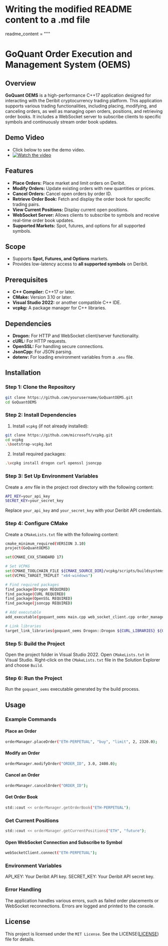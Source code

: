 # Writing the modified README content to a .md file

readme_content = """
# GoQuant Order Execution and Management System (OEMS)

## Overview

**GoQuant OEMS** is a high-performance C++17 application designed for interacting with the Deribit cryptocurrency trading platform. This application supports various trading functionalities, including placing, modifying, and canceling orders, as well as managing open orders, positions, and retrieving order books. It includes a WebSocket server to subscribe clients to specific symbols and continuously stream order book updates.

## Demo Video
- Click below to see the demo video.
- [![Watch the video](https://img.youtube.com/vi/YOUR_VIDEO_ID/0.jpg)](https://www.youtube.com/watch?v=YOUR_VIDEO_ID)

## Features

- **Place Orders:** Place market and limit orders on Deribit.
- **Modify Orders:** Update existing orders with new quantities or prices.
- **Cancel Orders:** Cancel open orders by order ID.
- **Retrieve Order Book:** Fetch and display the order book for specific trading pairs.
- **View Current Positions:** Display current open positions.
- **WebSocket Server:** Allows clients to subscribe to symbols and receive real-time order book updates.
- **Supported Markets:** Spot, futures, and options for all supported symbols.

## Scope

- Supports **Spot, Futures, and Options** markets.
- Provides low-latency access to **all supported symbols** on Deribit.

## Prerequisites

- **C++ Compiler:** C++17 or later.
- **CMake:** Version 3.10 or later.
- **Visual Studio 2022:** or another compatible C++ IDE.
- **vcpkg:** A package manager for C++ libraries.

## Dependencies

- **Drogon:** For HTTP and WebSocket client/server functionality.
- **cURL:** For HTTP requests.
- **OpenSSL:** For handling secure connections.
- **JsonCpp:** For JSON parsing.
- **dotenv:** For loading environment variables from a `.env` file.

## Installation

### Step 1: Clone the Repository

```bash
git clone https://github.com/yourusername/GoQuantOEMS.git
cd GoQuantOEMS
```

### Step 2: Install Dependencies

1. Install `vcpkg` (if not already installed):
```bash
git clone https://github.com/microsoft/vcpkg.git
cd vcpkg
.\bootstrap-vcpkg.bat
```
2. Install required packages:

```bash
.\vcpkg install drogon curl openssl jsoncpp
```

### Step 3: Set Up Environment Variables
Create a .env file in the project root directory with the following content:
```bash
API_KEY=your_api_key
SECRET_KEY=your_secret_key
```
Replace `your_api_key` and `your_secret_key` with your Deribit API credentials.

### Step 4: Configure CMake
Create a `CMakeLists.txt` file with the following content:
```bash
cmake_minimum_required(VERSION 3.10)
project(GoQuantOEMS)

set(CMAKE_CXX_STANDARD 17)

# Set VCPKG
set(CMAKE_TOOLCHAIN_FILE ${CMAKE_SOURCE_DIR}/vcpkg/scripts/buildsystems/vcpkg.cmake)
set(VCPKG_TARGET_TRIPLET "x64-windows")

# Find required packages
find_package(Drogon REQUIRED)
find_package(CURL REQUIRED)
find_package(OpenSSL REQUIRED)
find_package(jsoncpp REQUIRED)

# Add executable
add_executable(goquant_oems main.cpp web_socket_client.cpp order_manager.cpp)

# Link libraries
target_link_libraries(goquant_oems Drogon::Drogon ${CURL_LIBRARIES} ${OPENSSL_LIBRARIES} jsoncpp)
```

### Step 5: Build the Project
Open the project folder in Visual Studio 2022.
Open `CMakeLists.txt` in Visual Studio.
Right-click on the `CMakeLists.txt` file in the Solution Explorer and choose `Build`.

### Step 6: Run the Project
Run the `goquant_oems` executable generated by the build process.

## Usage

### Example Commands

#### Place an Order

```bash
orderManager.placeOrder("ETH-PERPETUAL", "buy", "limit", 2, 2320.0);
```
#### Modify an Order
```bash
orderManager.modifyOrder("ORDER_ID", 3.0, 2400.0);
```
#### Cancel an Order

```bash
orderManager.cancelOrder("ORDER_ID");
```

#### Get Order Book

```bash
std::cout << orderManager.getOrderBook("ETH-PERPETUAL");
```
### Get Current Positions
```bash
std::cout << orderManager.getCurrentPositions("ETH", "future");
```

#### Open WebSocket Connection and Subscribe to Symbol

```bash
webSocketClient.connect("ETH-PERPETUAL");
```

### Environment Variables
API_KEY: Your Deribit API key.
SECRET_KEY: Your Deribit API secret key.

### Error Handling
The application handles various errors, such as failed order placements or WebSocket reconnections. Errors are logged and printed to the console.

## License
This project is licensed under the `MIT License`. See the LICENSE([LICENSE](https://github.com/prathikanand7/go-quant-OEMS-app/blob/main/LICENSE)) file for details.